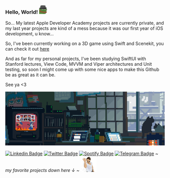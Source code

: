 ### Hello, World! <img src="https://github.com/kahbyte/kahbyte/blob/master/assets/mlady.gif" width="27">

So... My latest Apple Developer Academy projects are currently private, and my last year projects are kind of a mess because it was our first year of iOS development, u know... 

So, I've been currently working on a 3D game using Swift and Scenekit, you can check it out [here](https://apps.apple.com/br/app/unseenity/id1572334177)

And as far for my personal projects, I've been studying SwiftUI with Stanford lectures, View Code, MVVM and Viper architectures and Unit testing, so soon I might come up with some nice apps to make this Github be as great as it can be. 

See ya <3 


![image](https://github.com/kahbyte/kahbyte/blob/master/assets/wide-bedroom.gif)
<!--
[![Github.io Badge](https://img.shields.io/badge/-Github.io-000?style=flat-square&logo=Github&logoColor=white&link=https://kahbyte.github.io)](https://kahbyte.github.io)
-->
[![Linkedin Badge](https://img.shields.io/badge/-Linkedin-blue?style=flat-square&logo=Linkedin&logoColor=white&link=https://www.linkedin.com/in/kahbyte/)](https://www.linkedin.com/in/kahbyte/)
[![Twitter Badge](https://img.shields.io/badge/-Twitter-1ca0f1?style=flat-square&labelColor=1ca0f1&logo=twitter&logoColor=white&link=https://twitter.com/kahbyte)](https://twitter.com/kahbyte)
[![Spotify Badge](https://img.shields.io/badge/-Spotify-1db954?style=flat-square&labelColor=1db954&logo=spotify&logoColor=white&link=https://open.spotify.com/user/wj7xrlikjix2lpko7fvzb00we?si=QRAzsehoQieEimOd8dQsrg)](https://open.spotify.com/user/wj7xrlikjix2lpko7fvzb00we?si=QRAzsehoQieEimOd8dQsrg)
[![Telegram Badge](https://img.shields.io/badge/-Contact_me-1ca0f1?style=flat-square&labelColor=1ca0f1&logo=telegram&logoColor=white&link=https://t.me/kahbyte)](https://t.me/kahbyte) <em> ~ my favorite projects down here ↓ ~ </a><img src="https://github.com/kahbyte/kahbyte/blob/master/salt.gif?raw=1" width="50"/></em>

